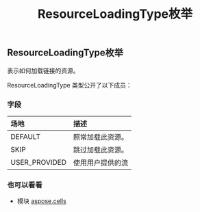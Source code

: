 ﻿---
title: ResourceLoadingType枚举
second_title: Aspose.Cells for Python via .NET API 参考资料
description:
type: docs
weight: 2440
url: /zh/python-net/aspose.cells/resourceloadingtype/
is_root: false
---
##  ResourceLoadingType枚举
表示如何加载链接的资源。



ResourceLoadingType 类型公开了以下成员：

### 字段
|场地|描述|
| :- | :- |
| DEFAULT |照常加载此资源。|
| SKIP |跳过加载此资源。|
| USER_PROVIDED |使用用户提供的流|



### 也可以看看
* 模块 [aspose.cells](..)
